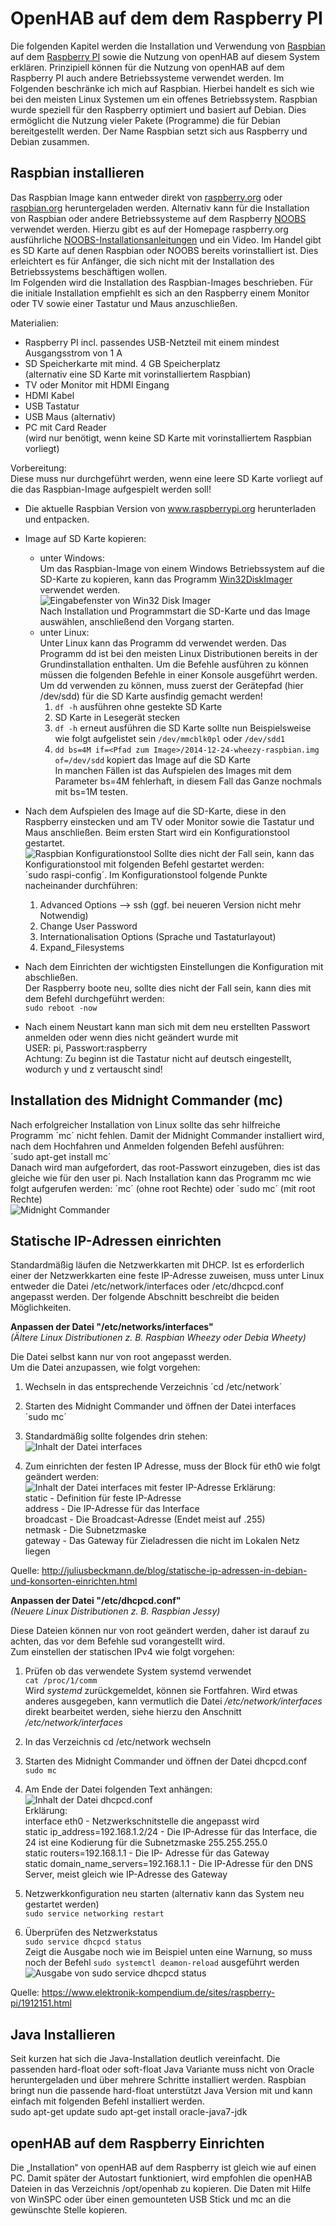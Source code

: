 OpenHAB auf dem dem Raspberry PI
================================

Die folgenden Kapitel werden die Installation und Verwendung von [Raspbian](www.raspbian.org "Raspbian.org Homepage")
auf dem [Raspberry PI](http://www.raspberrypi.org/ "Raspberry PI Homepage") sowie die Nutzung von openHAB auf diesem System
erklären. Prinzipiell können für die Nutzung von openHAB auf dem
Raspberry PI auch andere Betriebssysteme verwendet werden. Im Folgenden
beschränke ich mich auf Raspbian. Hierbei handelt es sich wie bei den
meisten Linux Systemen um ein offenes Betriebssystem. Raspbian wurde
speziell für den Raspberry optimiert und basiert auf Debian. Dies
ermöglicht die Nutzung vieler Pakete (Programme) die für Debian
bereitgestellt werden. Der Name Raspbian setzt sich aus Raspberry und
Debian zusammen.

Raspbian installieren
---------------------

Das Raspbian Image kann entweder direkt von [raspberry.org](http://www.raspberrypi.org/downloads/) oder
[raspbian.org](http://raspbian.org/RaspbianImages) heruntergeladen werden. Alternativ kann für die
Installation von Raspbian oder andere Betriebssysteme auf dem Raspberry [NOOBS](http://www.raspberrypi.org/downloads/)
verwendet werden. Hierzu gibt es auf der Homepage raspberry.org
ausführliche [NOOBS-Installationsanleitungen](http://www.raspberrypi.org/help/noobs-setup/) und ein Video. Im
Handel gibt es SD Karte auf denen Raspbian oder NOOBS bereits vorinstalliert ist.
Dies erleichtert es für Anfänger, die sich nicht mit der Installation des Betriebssystems beschäftigen wollen.   
Im Folgenden wird die Installation des Raspbian-Images beschrieben. Für die initiale Installation empfiehlt es sich an den Raspberry einem Monitor oder TV sowie einer Tastatur und Maus anzuschließen.   

Materialien:  
- Raspberry PI incl. passendes USB-Netzteil mit einem mindest Ausgangsstrom von 1 A
- SD Speicherkarte mit mind. 4 GB Speicherplatz  
  (alternativ eine SD Karte mit vorinstalliertem Raspbian)
- TV oder Monitor mit HDMI Eingang
- HDMI Kabel
- USB Tastatur
- USB Maus (alternativ)
- PC mit Card Reader  
  (wird nur benötigt, wenn keine SD Karte mit vorinstalliertem Raspbian vorliegt)

Vorbereitung:  
Diese muss nur durchgeführt werden, wenn eine leere SD Karte vorliegt auf die das Raspbian-Image aufgespielt werden soll!

- Die aktuelle Raspbian Version von www.raspberrypi.org herunterladen und entpacken.
- Image auf SD Karte kopieren:
    - unter Windows:  
      Um das Raspbian-Image von einem Windows Betriebssystem auf die SD-Karte zu kopieren, kann das Programm
      [Win32DiskImager](http://sourceforge.net/projects/win32diskimager/files/) verwendet werden.  
      ![Eingabefenster von Win32 Disk Imager](images/win32-imagewriter.png "Eingabefenster von Win32 Disk Imager")  
      Nach Installation und Programmstart die SD-Karte und das Image auswählen, anschließend den Vorgang starten.
    - unter Linux:  
      Unter Linux kann das Programm dd verwendet werden. Das Programm dd ist bei den meisten Linux Distributionen bereits in der Grundinstallation enthalten. Um die Befehle ausführen zu können müssen die folgenden Befehle in einer Konsole ausgeführt werden.  
      Um dd verwenden zu können, muss zuerst der Gerätepfad (hier /dev/sdd) für die SD Karte ausfindig gemacht werden!
      1. `df -h` ausführen ohne gestekte SD Karte
      2. SD Karte in Lesegerät stecken
      3. `df -h` erneut ausführen die SD Karte sollte nun Beispielsweise wie folgt aufgelistet sein `/dev/mmcblk0pl` oder `/dev/sdd1`
      4. `dd bs=4M if=<Pfad zum Image>/2014-12-24-wheezy-raspbian.img of=/dev/sdd` kopiert das Image auf die SD Karte  
      In manchen Fällen ist das Aufspielen des Images mit dem Parameter bs=4M fehlerhaft, in diesem Fall das Ganze nochmals mit bs=1M testen.
- Nach dem Aufspielen des Image auf die SD-Karte, diese in den Raspberry einstecken und am TV oder Monitor sowie die Tastatur und Maus 
  anschließen. Beim ersten Start wird ein Konfigurationstool gestartet.  
  ![Raspbian Konfigurationstool](images/raspi-config.png "Konfigurationstool für Raspbian")
  Sollte dies nicht der Fall sein, kann das Konfigurationstool mit folgenden Befehl gestartet werden:  
  ´sudo raspi-config´.
  Im Konfigurationstool folgende Punkte nacheinander durchführen:
  1. Advanced Options --> ssh (ggf. bei neueren Version nicht mehr Notwendig)
  2. Change User Password
  3. Internationalisation Options (Sprache und Tastaturlayout)
  4. Expand_Filesystems

- Nach dem Einrichten der wichtigsten Einstellungen die Konfiguration mit <Finish> abschließen.  
  Der Raspberry boote neu, sollte dies nicht der Fall sein, kann dies mit dem Befehl durchgeführt werden:  
  `sudo reboot -now`

- Nach einem Neustart kann man sich mit dem neu erstellten Passwort anmelden oder wenn dies nicht geändert wurde mit  
  USER: pi, Passwort:raspberry  
  Achtung: Zu beginn ist die Tastatur nicht auf deutsch eingestellt, wodurch y und z vertauscht sind!

Installation des Midnight Commander (mc)
----------------------------------------

Nach erfolgreicher Installation von Linux sollte das sehr hilfreiche
Programm ´mc´ nicht fehlen. Damit der Midnight Commander installiert wird,
nach dem Hochfahren und Anmelden folgenden Befehl ausführen:  
´sudo apt-get install mc´  
Danach wird man aufgefordert, das root-Passwort
einzugeben, dies ist das gleiche wie für den user pi. Nach Installation
kann das Programm mc wie folgt aufgerufen werden: ´mc´ (ohne root Rechte)
oder ´sudo mc´ (mit root Rechte)  
![Midnight Commander](images/mc_home.png "Midnight Commander")

Statische IP-Adressen einrichten
--------------------------------

Standardmäßig läufen die Netzwerkkarten mit DHCP. Ist es erforderlich einer der
Netzwerkkarten eine feste IP-Adresse zuweisen, muss unter
Linux entweder die Datei /etc/network/interfaces oder /etc/dhcpcd.conf angepasst werden.
Der folgende Abschnitt beschreibt die beiden Möglichkeiten.  

**Anpassen der Datei "/etc/networks/interfaces"**  
*(Ältere Linux Distributionen z. B. Raspbian Wheezy oder Debia Wheety)*  

Die Datei selbst kann nur von root angepasst werden.  
Um die Datei anzupassen, wie folgt vorgehen:

1.  Wechseln in das entsprechende Verzeichnis
    ´cd /etc/network´

2.  Starten des Midnight Commander und öffnen der Datei interfaces  
    ´sudo mc´

3.  Standardmäßig sollte folgendes drin stehen:  
    ![Inhalt der Datei interfaces](images/mc_network.png "Inhalt der Datei interfaces")

4.  Zum einrichten der festen IP Adresse, muss der Block für eth0 wie folgt geändert werden:  
    ![Inhalt der Datei interfaces mit fester IP-Adresse](images/mc_network_ip.png "Inhalt der Datei interfaces mit fester IP-Adresse")
    Erklärung:  
    static - Definition für feste IP-Adresse  
    address - Die IP-Adresse für das Interface  
    broadcast - Die Broadcast-Adresse (Endet meist auf .255)  
    netmask - Die Subnetzmaske  
    gateway - Das Gateway für Zieladressen die nicht im Lokalen Netz liegen

Quelle: http://juliusbeckmann.de/blog/statische-ip-adressen-in-debian-und-konsorten-einrichten.html

**Anpassen der Datei "/etc/dhcpcd.conf"**  
*(Neuere Linux Distributionen z. B. Raspbian Jessy)*  

Diese Dateien können  nur von root geändert werden, daher ist darauf zu achten, das vor dem Befehle sud vorangestellt wird.  
Zum einstellen der statischen IPv4 wie folgt vorgehen:  

1.  Prüfen ob das verwendete System systemd verwendet  
    `cat /proc/1/comm`  
    Wird *systemd* zurückgemeldet, können sie Fortfahren. Wird etwas anderes ausgegeben, kann vermutlich die Datei */etc/network/interfaces* direkt bearbeitet werden, siehe hierzu den Anschnitt */etc/network/interfaces*  

2.  In das Verzeichnis cd /etc/network wechseln

3.  Starten des Midnight Commander und öffnen der Datei dhcpcd.conf  
    `sudo mc`

4.  Am Ende der Datei folgenden Text anhängen:  
    ![Inhalt der Datei dhcpcd.conf](images/Aenderung_dhcpcd-conf.png "Inhalt der Datei dhcpcd.conf")  
    Erklärung:  
    interface eth0 - Netzwerkschnitstelle die angepasst wird  
    static ip_address=192.168.1.2/24 - Die IP-Adresse für das Interface, die 24 ist eine Kodierung für die Subnetzmaske 255.255.255.0  
    static routers=192.168.1.1 - Die IP- Adresse für das Gateway  
    static domain_name_servers=192.168.1.1 - Die IP-Adresse für den DNS Server, meist gleich wie IP-Adresse des Gateway  


5.  Netzwerkkonfiguration neu starten (alternativ kann das System neu gestartet werden)  
    `sudo service networking restart`

6.  Überprüfen des Netzwerkstatus  
    `sudo service dhcpcd status`  
    Zeigt die Ausgabe noch wie im Beispiel unten eine Warnung, so muss noch der Befehl `sudo systemctl deamon-reload` ausgeführt werden  
    ![Ausgabe von sudo service dhcpcd status](images/Aenderung_dhcpcd-conf_Fehler.png "Ausgabe von sudo service dhcpcd status")

Quelle: https://www.elektronik-kompendium.de/sites/raspberry-pi/1912151.html


Java Installieren
-----------------

Seit kurzen hat sich die Java-Installation deutlich vereinfacht. Die
passenden hard-float oder soft-float Java Variante muss nicht von Oracle
heruntergeladen und über mehrere Schritte installiert werden. Raspbian
bringt nun die passende hard-float unterstützt Java Version mit
und kann einfach mit folgenden Befehl installiert werden.  
    sudo apt-get update
    sudo apt-get install oracle-java7-jdk

openHAB auf dem Raspberry Einrichten
------------------------------------

Die „Installation“ von openHAB auf dem Raspberry ist gleich wie auf
einen PC. Damit später der Autostart funktioniert, wird empfohlen die
openHAB Dateien in das Verzeichnis /opt/openhab zu kopieren. Die Daten
mit Hilfe von WinSPC oder über einen gemounteten USB Stick und mc an die
gewünschte Stelle kopieren.


